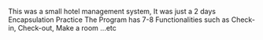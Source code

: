 This was a small hotel management system, It was just a 2 days Encapsulation Practice
The Program has 7-8 Functionalities such as Check-in, Check-out, Make a room ...etc 
